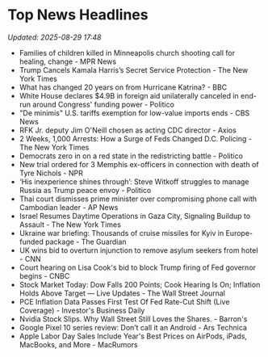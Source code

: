 # Top News Headlines

_Updated: 2025-08-29 17:48_

- Families of children killed in Minneapolis church shooting call for healing, change - MPR News
- Trump Cancels Kamala Harris’s Secret Service Protection - The New York Times
- What has changed 20 years on from Hurricane Katrina? - BBC
- White House declares $4.9B in foreign aid unilaterally canceled in end-run around Congress' funding power - Politico
- "De minimis" U.S. tariffs exemption for low-value imports ends - CBS News
- RFK Jr. deputy Jim O'Neill chosen as acting CDC director - Axios
- 2 Weeks, 1,000 Arrests: How a Surge of Feds Changed D.C. Policing - The New York Times
- Democrats zero in on a red state in the redistricting battle - Politico
- New trial ordered for 3 Memphis ex-officers in connection with death of Tyre Nichols - NPR
- ‘His inexperience shines through’: Steve Witkoff struggles to manage Russia as Trump peace envoy - Politico
- Thai court dismisses prime minister over compromising phone call with Cambodian leader - AP News
- Israel Resumes Daytime Operations in Gaza City, Signaling Buildup to Assault - The New York Times
- Ukraine war briefing: Thousands of cruise missiles for Kyiv in Europe-funded package - The Guardian
- UK wins bid to overturn injunction to remove asylum seekers from hotel - CNN
- Court hearing on Lisa Cook's bid to block Trump firing of Fed governor begins - CNBC
- Stock Market Today: Dow Falls 200 Points; Cook Hearing Is On; Inflation Holds Above Target — Live Updates - The Wall Street Journal
- PCE Inflation Data Passes First Test Of Fed Rate-Cut Shift (Live Coverage) - Investor's Business Daily
- Nvidia Stock Slips. Why Wall Street Still Loves the Shares. - Barron's
- Google Pixel 10 series review: Don’t call it an Android - Ars Technica
- Apple Labor Day Sales Include Year's Best Prices on AirPods, iPads, MacBooks, and More - MacRumors